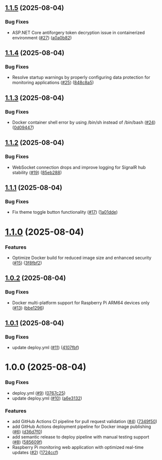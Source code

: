 ## [1.1.5](https://github.com/spindev/rpi-mon/compare/v1.1.4...v1.1.5) (2025-08-04)


### Bug Fixes

* ASP.NET Core antiforgery token decryption issue in containerized environment ([#27](https://github.com/spindev/rpi-mon/issues/27)) ([a0a0b82](https://github.com/spindev/rpi-mon/commit/a0a0b82d2bc43a1b1ae969b0701a854bf894e39e))

## [1.1.4](https://github.com/spindev/rpi-mon/compare/v1.1.3...v1.1.4) (2025-08-04)


### Bug Fixes

* Resolve startup warnings by properly configuring data protection for monitoring applications ([#25](https://github.com/spindev/rpi-mon/issues/25)) ([848c8a5](https://github.com/spindev/rpi-mon/commit/848c8a5bc045536b658be453ffda198a01209bbe))

## [1.1.3](https://github.com/spindev/rpi-mon/compare/v1.1.2...v1.1.3) (2025-08-04)


### Bug Fixes

* Docker container shell error by using /bin/sh instead of /bin/bash ([#24](https://github.com/spindev/rpi-mon/issues/24)) ([0d09447](https://github.com/spindev/rpi-mon/commit/0d094471cb5e0fe189ede48c56fdcaa1a1d887b5))

## [1.1.2](https://github.com/spindev/rpi-mon/compare/v1.1.1...v1.1.2) (2025-08-04)


### Bug Fixes

* WebSocket connection drops and improve logging for SignalR hub stability ([#19](https://github.com/spindev/rpi-mon/issues/19)) ([85eb288](https://github.com/spindev/rpi-mon/commit/85eb288b81148d00da38f8cbb302c5c388ce12a3))

## [1.1.1](https://github.com/spindev/rpi-mon/compare/v1.1.0...v1.1.1) (2025-08-04)


### Bug Fixes

* Fix theme toggle button functionality ([#17](https://github.com/spindev/rpi-mon/issues/17)) ([1a01dde](https://github.com/spindev/rpi-mon/commit/1a01ddeadb442d62af6a10a44bf0d40f407a34fe))

# [1.1.0](https://github.com/spindev/rpi-mon/compare/v1.0.2...v1.1.0) (2025-08-04)


### Features

* Optimize Docker build for reduced image size and enhanced security ([#15](https://github.com/spindev/rpi-mon/issues/15)) ([3f8fbf2](https://github.com/spindev/rpi-mon/commit/3f8fbf27a7f6989ac84dd55a05535ca516485827))

## [1.0.2](https://github.com/spindev/rpi-mon/compare/v1.0.1...v1.0.2) (2025-08-04)


### Bug Fixes

* Docker multi-platform support for Raspberry Pi ARM64 devices only ([#13](https://github.com/spindev/rpi-mon/issues/13)) ([bbe1296](https://github.com/spindev/rpi-mon/commit/bbe1296fccee36c2fe6758640be5ff2cb21481b7))

## [1.0.1](https://github.com/spindev/rpi-mon/compare/v1.0.0...v1.0.1) (2025-08-04)


### Bug Fixes

* update deploy.yml ([#11](https://github.com/spindev/rpi-mon/issues/11)) ([4107fbf](https://github.com/spindev/rpi-mon/commit/4107fbfe15cff1d955214557bd419732468edef7))

# 1.0.0 (2025-08-04)


### Bug Fixes

* deploy.yml ([#9](https://github.com/spindev/rpi-mon/issues/9)) ([0767c25](https://github.com/spindev/rpi-mon/commit/0767c253a235d45b9371d1679c6d59f6c942f748))
* update deploy.yml ([#10](https://github.com/spindev/rpi-mon/issues/10)) ([a6e3132](https://github.com/spindev/rpi-mon/commit/a6e313209fca9462271a1058da378e7a8acca362))


### Features

* add GitHub Actions CI pipeline for pull request validation ([#4](https://github.com/spindev/rpi-mon/issues/4)) ([7349f50](https://github.com/spindev/rpi-mon/commit/7349f500a3d6c8ccf93aa484ba11abbf81716713))
* add GitHub Actions deployment pipeline for Docker image publishing ([#6](https://github.com/spindev/rpi-mon/issues/6)) ([d36d7f0](https://github.com/spindev/rpi-mon/commit/d36d7f02c0200da923608dbb1fa8ae97b28273e6))
* add semantic release to deploy pipeline with manual testing support ([#8](https://github.com/spindev/rpi-mon/issues/8)) ([585609f](https://github.com/spindev/rpi-mon/commit/585609fe5cb227176caa89799fa0c215fbd14f5b))
* Raspberry Pi monitoring web application with optimized real-time updates ([#2](https://github.com/spindev/rpi-mon/issues/2)) ([1724ccf](https://github.com/spindev/rpi-mon/commit/1724ccff9e079dc7fade1f965531a678927cf067))

